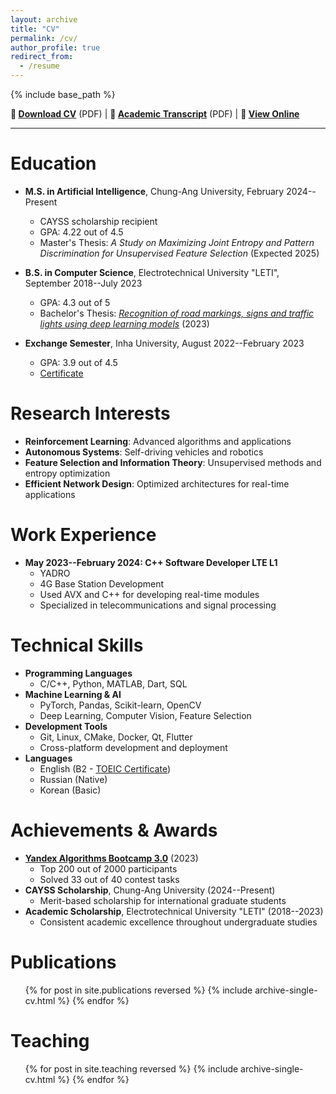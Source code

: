 ```yaml
---
layout: archive
title: "CV"
permalink: /cv/
author_profile: true
redirect_from:
  - /resume
---
```


{% include base_path %}

**📄 [Download CV](/files/autoCV.pdf)** (PDF) | **📄 [Academic Transcript](/files/transcript.pdf)** (PDF) | **🎯 [View Online](#education)**

---

Education
======
* **M.S. in Artificial Intelligence**, Chung-Ang University, February 2024--Present
  * CAYSS scholarship recipient
  * GPA: 4.22 out of 4.5
  * Master's Thesis: *A Study on Maximizing Joint Entropy and Pattern Discrimination for Unsupervised Feature Selection* (Expected 2025)

* **B.S. in Computer Science**, Electrotechnical University "LETI", September 2018--July 2023
  * GPA: 4.3 out of 5
  * Bachelor's Thesis: [*Recognition of road markings, signs and traffic lights using deep learning models*](https://github.com/KhrTim/Traffic-Signs-Recognition-Thesis) (2023)

* **Exchange Semester**, Inha University, August 2022--February 2023
  * GPA: 3.9 out of 4.5
  * [Certificate](https://github.com/KhrTim/Certificates/blob/main/KHAIRULOV%20TIMUR-1.pdf)

Research Interests
======
* **Reinforcement Learning**: Advanced algorithms and applications
* **Autonomous Systems**: Self-driving vehicles and robotics
* **Feature Selection and Information Theory**: Unsupervised methods and entropy optimization
* **Efficient Network Design**: Optimized architectures for real-time applications

Work Experience
======
* **May 2023--February 2024: C++ Software Developer LTE L1**
  * YADRO
  * 4G Base Station Development
  * Used AVX and C++ for developing real-time modules
  * Specialized in telecommunications and signal processing

Technical Skills
======
* **Programming Languages**
  * C/C++, Python, MATLAB, Dart, SQL
* **Machine Learning & AI**
  * PyTorch, Pandas, Scikit-learn, OpenCV
  * Deep Learning, Computer Vision, Feature Selection
* **Development Tools**
  * Git, Linux, CMake, Docker, Qt, Flutter
  * Cross-platform development and deployment
* **Languages**
  * English (B2 - [TOEIC Certificate](https://github.com/KhrTim/Certificates/blob/main/TOEIC_Score.JPG))
  * Russian (Native)
  * Korean (Basic)

Achievements & Awards
======
* **[Yandex Algorithms Bootcamp 3.0](https://github.com/KhrTim/Certificates/blob/main/yandex-certificate.pdf)** (2023)
  * Top 200 out of 2000 participants
  * Solved 33 out of 40 contest tasks
* **CAYSS Scholarship**, Chung-Ang University (2024--Present)
  * Merit-based scholarship for international graduate students
* **Academic Scholarship**, Electrotechnical University "LETI" (2018--2023)
  * Consistent academic excellence throughout undergraduate studies

Publications
======
  <ul>{% for post in site.publications reversed %}
    {% include archive-single-cv.html %}
  {% endfor %}</ul>
  
Teaching
======
  <ul>{% for post in site.teaching reversed %}
    {% include archive-single-cv.html %}
  {% endfor %}</ul>
